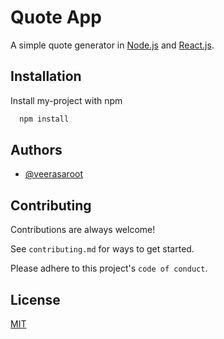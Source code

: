 
# Quote App

A simple quote generator in [Node.js](https://nodejs.org) and [React.js](https://react.dev).



## Installation

Install my-project with npm

```bash
  npm install
```
    
## Authors

- [@veerasaroot](https://www.github.com/veerasaroot)


## Contributing

Contributions are always welcome!

See `contributing.md` for ways to get started.

Please adhere to this project's `code of conduct`.


## License

[MIT](https://choosealicense.com/licenses/mit/)


